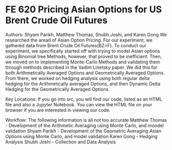 # FE 620 Pricing Asian Options for US Brent Crude Oil Futures
Authors: Shyam Parikh, Matthew Thomas, Shubh Joshi, and Karen Gong
We researched the aread of Asian Option Pricing. For our experiment, we gathered data from Brent Crude Oil Futures(BZ=F).
To conduct our experiment, we specifically started off with trying to model Asian options using Binomial tree Methods, 
however, that proved to be inefficient. Then, we moved on to implementing Monte-Carlo Methods and validating them through 
methods described in the Vadim Linetsky paper. We did this for both Arithmetically Averaged Options and Geometrically 
Averaged Options.  From there, we worked on hedging analysis using both regular delta hedging for the Arithmetically averaged
Options, and then Dynamic Delta Hedging for the Geometrically Averaged Options.

Key Locations: 
If you go into src, you will find our code, listed as an HTML file and also a Jupyter Notebook. You can view the HTML file
on your browser if you are interested in viewing our code.

Workflow: 
The following information is all not too accurate
Matthew Thomas - Development of the Arithmetic Averaging using Monte Carlo, and moodel validation 
Shyam Parikh - Development of the Geometric Averaging Asian Options using Monte Carlo, and model validation
Karen Gong - Hedging Analysis
Shubh Joshi - Collection and Data Analysis
